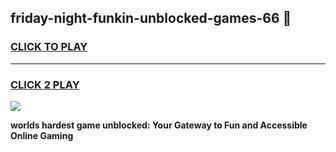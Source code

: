
## friday-night-funkin-unblocked-games-66 👋
<h3>
<a href="https://premium.freeplayer.one?title=friday-night-funkin-unblocked-games-66&ref=14F">CLICK TO PLAY</a></h3>
<hr>

<h3>
<a href="https://premium.freeplayer.one?title=friday-night-funkin-unblocked-games-66&ref=14F">CLICK 2 PLAY</a>
  
</h3>

<a href="https://premium.freeplayer.one?title=friday-night-funkin-unblocked-games-66&ref=12F/"><img src="https://clearcache.store/games.png"></a>


**worlds hardest game unblocked: Your Gateway to Fun and Accessible Online Gaming**
